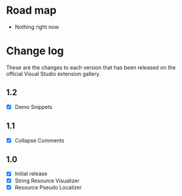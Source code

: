 # Road map

- Nothing right now

# Change log

These are the changes to each version that has been released
on the official Visual Studio extension gallery.

## 1.2

- [x] Demo Snippets

## 1.1

- [x] Collapse Comments

## 1.0

- [x] Initial release
 - [x] String Resource Visualizer
 - [x] Resource Pseudo Localizer
